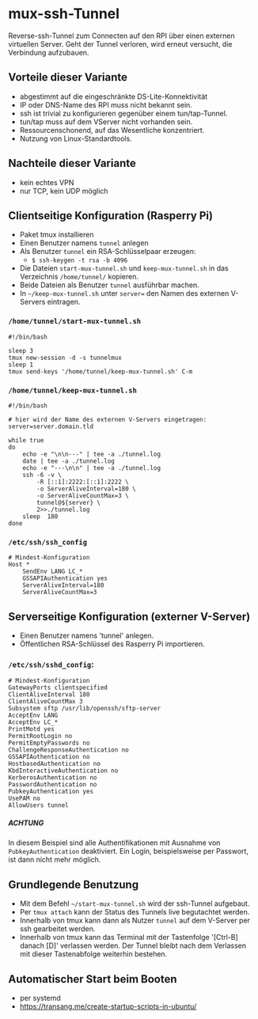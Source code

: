 # mux-ssh-Tunnel

Reverse-ssh-Tunnel zum Connecten auf den RPI über einen externen virtuellen Server.
Geht der Tunnel verloren, wird erneut versucht, die Verbindung aufzubauen.

## Vorteile dieser Variante

* abgestimmt auf die eingeschränkte DS-Lite-Konnektivität
* IP oder DNS-Name des RPI muss nicht bekannt sein.
* ssh ist trivial zu konfigurieren gegenüber einem tun/tap-Tunnel.
* tun/tap muss auf dem VServer nicht vorhanden sein.
* Ressourcenschonend, auf das Wesentliche konzentriert.
* Nutzung von Linux-Standardtools.

## Nachteile dieser Variante

* kein echtes VPN
* nur TCP, kein UDP möglich

## Clientseitige Konfiguration (Rasperry Pi)

* Paket tmux installieren
* Einen Benutzer namens `tunnel` anlegen
* Als Benutzer `tunnel` ein RSA-Schlüsselpaar erzeugen:
  * `$ ssh-keygen -t rsa -b 4096`
* Die Dateien `start-mux-tunnel.sh` und `keep-mux-tunnel.sh` in das Verzeichnis `/home/tunnel/` kopieren.
* Beide Dateien als Benutzer `tunnel` ausführbar machen.
* In `~/keep-mux-tunnel.sh` unter `server=` den Namen des externen V-Servers eintragen.

### `/home/tunnel/start-mux-tunnel.sh`

```
#!/bin/bash

sleep 3
tmux new-session -d -s tunnelmux
sleep 1
tmux send-keys '/home/tunnel/keep-mux-tunnel.sh' C-m
```

### `/home/tunnel/keep-mux-tunnel.sh`

```
#!/bin/bash

# hier wird der Name des externen V-Servers eingetragen:
server=server.domain.tld

while true
do
    echo -e "\n\n---" | tee -a ./tunnel.log
    date | tee -a ./tunnel.log
    echo -e "---\n\n" | tee -a ./tunnel.log
    ssh -6 -v \
        -R [::1]:2222:[::1]:2222 \
        -o ServerAliveInterval=180 \
        -o ServerAliveCountMax=3 \
        tunnel@${server} \
        2>>./tunnel.log
	sleep  180
done
```

### `/etc/ssh/ssh_config`
```
# Mindest-Konfiguration
Host *
    SendEnv LANG LC_*
    GSSAPIAuthentication yes
    ServerAliveInterval=180
    ServerAliveCountMax=3
```

## Serverseitige Konfiguration (externer V-Server)

* Einen Benutzer namens 'tunnel' anlegen.
* Öffentlichen RSA-Schlüssel des Rasperry Pi importieren.

### `/etc/ssh/sshd_config`:
```
# Mindest-Konfiguration
GatewayPorts clientspecified
ClientAliveInterval 180
ClientAliveCountMax 3
Subsystem sftp /usr/lib/openssh/sftp-server
AcceptEnv LANG
AcceptEnv LC_*
PrintMotd yes
PermitRootLogin no
PermitEmptyPasswords no
ChallengeResponseAuthentication no
GSSAPIAuthentication no
HostbasedAuthentication no
KbdInteractiveAuthentication no
KerberosAuthentication no
PasswordAuthentication no
PubkeyAuthentication yes
UsePAM no
AllowUsers tunnel
```
##### ACHTUNG

In diesem Beispiel sind alle Authentifikationen mit Ausnahme von `PubkeyAuthentication` deaktiviert.
Ein Login, beispielsweise per Passwort, ist dann nicht mehr möglich.

## Grundlegende Benutzung

* Mit dem Befehl `~/start-mux-tunnel.sh` wird der ssh-Tunnel aufgebaut.
* Per `tmux attach` kann der Status des Tunnels live begutachtet werden.
* Innerhalb von tmux kann dann als Nutzer `tunnel` auf dem V-Server per ssh gearbeitet werden.
* Innerhalb von tmux kann das Terminal mit der Tastenfolge '[Ctrl-B] danach [D]' verlassen werden.
  Der Tunnel bleibt nach dem Verlassen mit dieser Tastenabfolge weiterhin bestehen.
  
## Automatischer Start beim Booten

* per systemd
* https://transang.me/create-startup-scripts-in-ubuntu/

